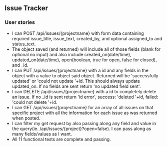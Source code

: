 ## Issue Tracker
### User stories

* I can POST /api/issues/{projectname} with form data containing required issue_title, issue_text, created_by, and optional assigned_to and status_text.
* The object saved (and returned) will include all of those fields (blank for optional no input) and also include created_on(date/time), updated_on(date/time), open(boolean, true for open, false for closed), and _id.
* I can PUT /api/issues/{projectname} with a id and any fields in the object with a value to object said object. Returned will be 'successfully updated' or 'could not update '+id. This should always update updated_on. If no fields are sent return 'no updated field sent'.
* I can DELETE /api/issues/{projectname} with a id to completely delete an issue. If no _id is sent return 'id error', success: 'deleted '+id, failed: 'could not delete '+id.
* I can GET /api/issues/{projectname} for an array of all issues on that specific project with all the information for each issue as was returned when posted.
* I can filter my get request by also passing along any field and value in the query(ie. /api/issues/{project}?open=false). I can pass along as many fields/values as I want.
* All 11 functional tests are complete and passing.

